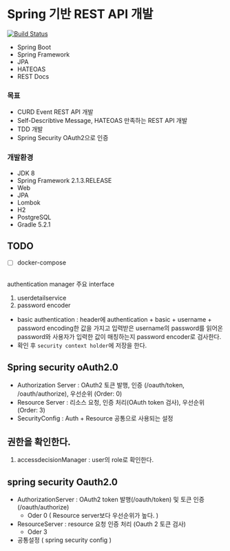 # Spring 기반 REST API 개발
[![Build Status](https://travis-ci.org/juyoungyoo/spring-boot-rest-api.svg?branch=master)](https://travis-ci.org/juyoungyoo/spring-boot-rest-api)

- Spring Boot
- Spring Framework
- JPA
- HATEOAS
- REST Docs

### 목표
- CURD Event REST API 개발
- Self-Describtive Message, HATEOAS 만족하는 REST API 개발
- TDD 개발
- Spring Security OAuth2으로 인증

### 개발환경
- JDK 8
- Spring Framework 2.1.3.RELEASE
- Web
- JPA
- Lombok
- H2
- PostgreSQL
- Gradle 5.2.1

## TODO 
- [ ] docker-compose


## 
authentication manager 주요 interface
1. userdetailservice
2. password encoder
- basic authentication : header에 authentication + basic + username + password encoding한 값을 가지고 
입력받은 username의 password를 읽어온 password와 사용자가 입력한 값이 매칭하는지 password encoder로 검사한다.
- 확인 후 `security context holder`에 저장을 한다.

## Spring security oAuth2.0
- Authorization Server : OAuth2 토큰 발행, 인증 (/oauth/token, /oauth/authorize), 우선순위 (Order: 0)
- Resource Server : 리소스 요청, 인증 처리(OAuth token 검사), 우선순위  (Order: 3)
- SecurityConfig : Auth + Resource 공통으로 사용되는 설정 

## 권한을 확인한다.
1. accessdecisionManager : user의 role로 확인한다. 
 
## spring security Oauth2.0
- AuthorizationServer : OAuth2 token 발행(/oauth/token) 및 토큰 인증(/oauth/authorize)
    - Oder 0 ( Resource server보다 우선순위가 높다. )
- ResourceServer : resource 요청 인증 처리 (Oauth 2 토큰 검사) 
    - Oder 3 
- 공통설정 ( spring security config )
  
 

